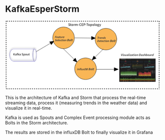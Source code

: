 # KafkaEsperStorm

![alt text](https://github.com/tank113/KafkaEsperStorm/blob/master/kafka_storm_arch.png?raw=true)

This is the architecture of Kafka and Storm that process the real-time streaming data, process it (measuring trends in the weather data) and visualize it in real-time.

Kafka is used as Spouts and Complex Event processing module acts as Bolts in the Storm architecture.

The results are stored in the influxDB Bolt to finally visualize it in Grafana
